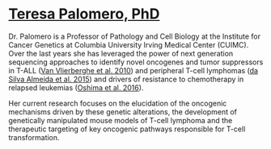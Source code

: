 # [Teresa Palomero, PhD](https://www.vagelos.columbia.edu/profile/teresa-m-palomero-phd)

<!-- <a href="https://twitter.com/teresa_palomero" target="_blank"><i class="bi bi-twitter-x"></i></a> -->

Dr. Palomero is a Professor of Pathology and Cell Biology at the Institute for Cancer Genetics
at Columbia University Irving Medical Center (CUIMC). Over the last years she has leveraged
the power of next generation sequencing approaches to identify novel oncogenes and tumor suppressors
in T-ALL ([Van Vlierberghe et al. 2010](https://doi.org/10.1038/ng.542))
and peripheral T-cell lymphomas ([da Silva Almeida et al. 2015](https://doi.org/10.1038/ng.3442))
and drivers of resistance to chemotherapy in relapsed leukemias ([Oshima et al. 2016](https://doi.org/10.1073/pnas.1608420113)).

Her current research focuses on the elucidation of the oncogenic mechanisms driven by these
genetic alterations, the development of genetically manipulated mouse models of T-cell lymphoma
and the therapeutic targeting of key oncogenic pathways responsible for T-cell transformation.

